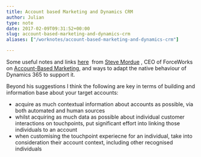 ```yaml
---
title: Account based Marketing and Dynamics CRM
author: Julian
type: note
date: 2017-02-09T09:31:52+00:00
slug: account-based-marketing-and-dynamics-crm 
aliases: ["/worknotes/account-based-marketing-and-dynamics-crm"]

---
```

Some useful notes and links [here][1]  from [Steve Mordue][2] , CEO of ForceWorks on [Account-Based Marketing][3], and ways to adapt the native behaviour of Dynamics 365 to support it.

Beyond his suggestions I think the following are key in terms of building and information base about your target accounts:

  * acquire as much contextual information about accounts as possible, via both automated and human sources
  * whilst acquiring as much data as possible about individual customer interactions on touchpoints, put significant effort into linking those individuals to an account
  * when customising the touchpoint experiecne for an individual, take into consideration their account context, including other recognised individuals

&nbsp;

 [1]: https://stevemordue.com/dynamics-365-pivoting-sales-for-account-based-marketing/
 [2]: https://stevemordue.com/
 [3]: https://en.wikipedia.org/wiki/Account-based_marketing